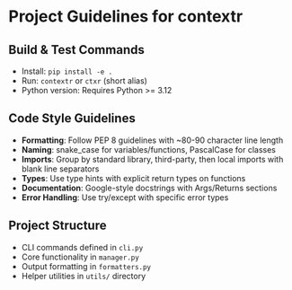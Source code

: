 # Project Guidelines for contextr

## Build & Test Commands
- Install: `pip install -e .`
- Run: `contextr` or `ctxr` (short alias)
- Python version: Requires Python >= 3.12

## Code Style Guidelines
- **Formatting**: Follow PEP 8 guidelines with ~80-90 character line length
- **Naming**: snake_case for variables/functions, PascalCase for classes
- **Imports**: Group by standard library, third-party, then local imports with blank line separators
- **Types**: Use type hints with explicit return types on functions
- **Documentation**: Google-style docstrings with Args/Returns sections
- **Error Handling**: Use try/except with specific error types

## Project Structure
- CLI commands defined in `cli.py`
- Core functionality in `manager.py`
- Output formatting in `formatters.py`
- Helper utilities in `utils/` directory